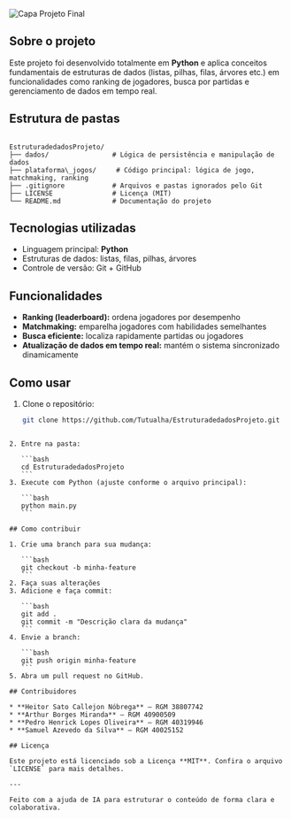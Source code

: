 
![Capa Projeto Final](https://github.com/user-attachments/assets/a9c55149-33c3-40d2-8cfa-d6ef32747c7f)


## Sobre o projeto
Este projeto foi desenvolvido totalmente em **Python** e aplica conceitos fundamentais de estruturas de dados (listas, pilhas, filas, árvores etc.) em funcionalidades como ranking de jogadores, busca por partidas e gerenciamento de dados em tempo real.

## Estrutura de pastas
```

EstruturadedadosProjeto/
├── dados/                # Lógica de persistência e manipulação de dados
├── plataforma\_jogos/     # Código principal: lógica de jogo, matchmaking, ranking
├── .gitignore            # Arquivos e pastas ignorados pelo Git
├── LICENSE               # Licença (MIT)
└── README.md             # Documentação do projeto

````

## Tecnologias utilizadas
- Linguagem principal: **Python**
- Estruturas de dados: listas, filas, pilhas, árvores
- Controle de versão: Git + GitHub

## Funcionalidades
- **Ranking (leaderboard):** ordena jogadores por desempenho  
- **Matchmaking:** emparelha jogadores com habilidades semelhantes  
- **Busca eficiente:** localiza rapidamente partidas ou jogadores  
- **Atualização de dados em tempo real:** mantém o sistema sincronizado dinamicamente  

## Como usar
1. Clone o repositório:
   ```bash
   git clone https://github.com/Tutualha/EstruturadedadosProjeto.git
````

2. Entre na pasta:

   ```bash
   cd EstruturadedadosProjeto
   ```
3. Execute com Python (ajuste conforme o arquivo principal):

   ```bash
   python main.py
   ```

## Como contribuir

1. Crie uma branch para sua mudança:

   ```bash
   git checkout -b minha-feature
   ```
2. Faça suas alterações
3. Adicione e faça commit:

   ```bash
   git add .
   git commit -m "Descrição clara da mudança"
   ```
4. Envie a branch:

   ```bash
   git push origin minha-feature
   ```
5. Abra um pull request no GitHub.

## Contribuidores

* **Heitor Sato Callejon Nóbrega** – RGM 38807742
* **Arthur Borges Miranda** – RGM 40900509
* **Pedro Henrick Lopes Oliveira** – RGM 40319946
* **Samuel Azevedo da Silva** – RGM 40025152

## Licença

Este projeto está licenciado sob a Licença **MIT**. Confira o arquivo `LICENSE` para mais detalhes.

---

Feito com a ajuda de IA para estruturar o conteúdo de forma clara e colaborativa.


